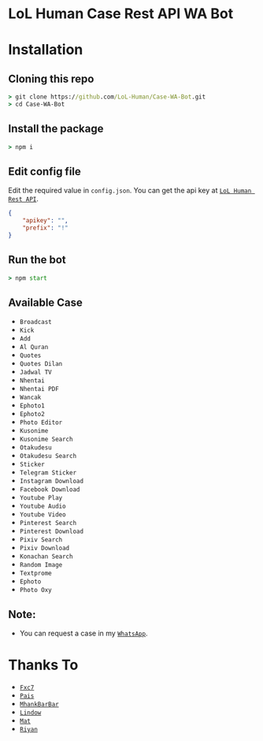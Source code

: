 # LoL Human Case Rest API WA Bot

# Installation

## Cloning this repo
```cmd
> git clone https://github.com/LoL-Human/Case-WA-Bot.git
> cd Case-WA-Bot
```

## Install the package
```cmd
> npm i
```

## Edit config file
Edit the required value in `config.json`. You can get the api key at [`LoL Human Rest API`](http://api.lolhuman.xyz/).
```json
{
    "apikey": "",
    "prefix": "!"
}
```

## Run the bot
```cmd
> npm start
```

## Available Case

* `Broadcast`
* `Kick`
* `Add`
* `Al Quran`
* `Quotes`
* `Quotes Dilan`
* `Jadwal TV`
* `Nhentai`
* `Nhentai PDF`
* `Wancak`
* `Ephoto1`
* `Ephoto2`
* `Photo Editor`
* `Kusonime`
* `Kusonime Search`
* `Otakudesu`
* `Otakudesu Search`
* `Sticker`
* `Telegram Sticker`
* `Instagram Download`
* `Facebook Download`
* `Youtube Play`
* `Youtube Audio`
* `Youtube Video`
* `Pinterest Search`
* `Pinterest Download`
* `Pixiv Search`
* `Pixiv Download`
* `Konachan Search`
* `Random Image`
* `Textprome`
* `Ephoto`
* `Photo Oxy`

## Note:
* You can request a case in my [`WhatsApp`](http://wa.me/62895418200111).

# Thanks To
* [`Fxc7`](https://github.com/Fxc7)
* [`Pais`](https://github.com/Paiiss)
* [`MhankBarBar`](https://github.com/MhankBarBar)
* [`Lindow`](https://github.com/lindow666)
* [`Mat`](https://github.com/mamet8)
* [`Riyan`](https://github.com/shitara999)